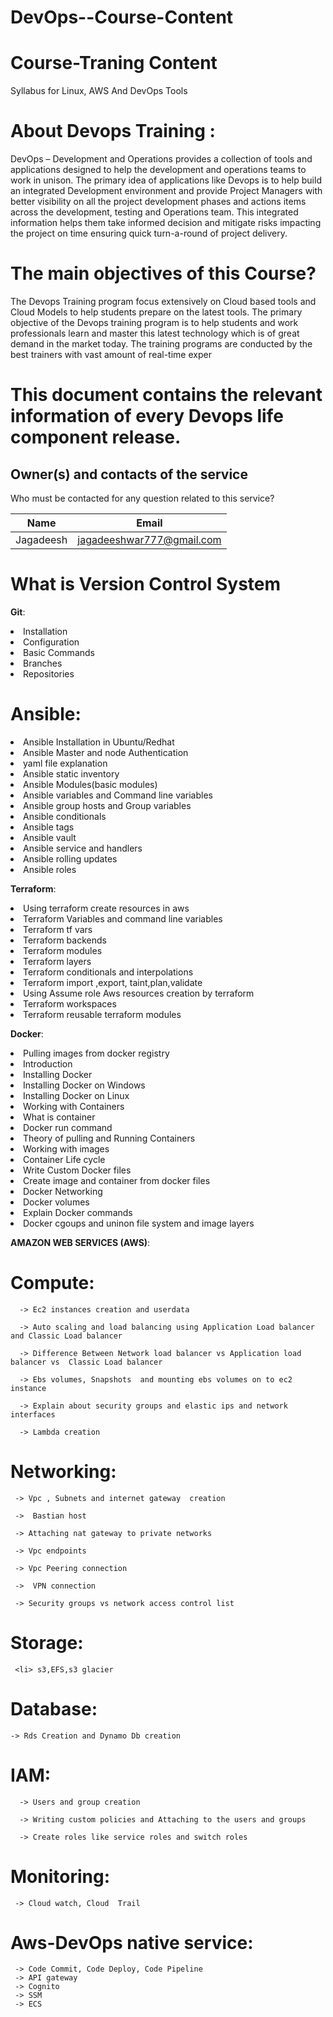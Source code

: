 # DevOps--Course-Content
# Course-Traning Content
Syllabus for Linux, AWS And DevOps Tools  
# About Devops Training : 
DevOps – Development and Operations provides a collection of tools and applications designed to help the development and operations teams to work in unison. The primary idea of applications like Devops is to help build an integrated Development environment and provide Project Managers with better visibility on all the project development phases and actions items across the development, testing and
Operations team. This integrated information helps them take informed decision and mitigate risks impacting the project on time ensuring quick turn-a-round of project delivery.

# The main objectives of this Course? 

The Devops Training program focus extensively on Cloud based tools and Cloud Models to help students prepare on the latest tools. The primary objective of the Devops training program is to help students and work professionals learn and master this latest technology which is of
great demand in the market today. The training programs are conducted by the best trainers with vast amount of real-time exper


# This document contains the relevant information of every Devops life component release.


## Owner(s) and contacts of the service <Service>

Who must be contacted for any question related to this service?

| Name | Email |
| ---  | ---   |
| Jagadeesh | jagadeeshwar777@gmail.com |

# What is Version Control System
**Git**:
<li> Installation
<li>Configuration
<li> Basic Commands
<li> Branches
<li> Repositories

# **Ansible**:

<li> Ansible Installation in Ubuntu/Redhat

<li> Ansible Master and node Authentication

<li> yaml file explanation

<li> Ansible static inventory

<li> Ansible Modules(basic modules)

<li> Ansible variables and Command line variables

<li> Ansible group hosts and Group variables

<li> Ansible conditionals

<li> Ansible tags

<li> Ansible vault

<li> Ansible service and handlers

<li> Ansible rolling updates

<li> Ansible roles

 

**Terraform**:

<li> Using terraform create resources in aws

<li> Terraform Variables and command line variables

<li> Terraform tf vars

<li> Terraform backends

<li> Terraform modules

<li> Terraform layers

<li> Terraform conditionals and interpolations

<li> Terraform import ,export, taint,plan,validate

<li> Using Assume role Aws resources creation by terraform

<li> Terraform workspaces

<li> Terraform reusable terraform modules

 

**Docker**:

<li> Pulling images from docker registry

<li> Introduction

<li>Installing Docker
<li>Installing Docker on Windows
<li>Installing Docker on Linux
<li>Working with Containers
<li>What is container
<li>Docker run command
<li>Theory of pulling and Running Containers
<li>Working with images
<li>Container Life cycle

<li> Write Custom Docker files

<li> Create image and container from docker files

<li> Docker Networking

<li> Docker volumes

<li> Explain Docker commands

<li> Docker cgoups and uninon file system and image layers


**AMAZON WEB SERVICES (AWS)**:

 # Compute:

      -> Ec2 instances creation and userdata

      -> Auto scaling and load balancing using Application Load balancer and Classic Load balancer

      -> Difference Between Network load balancer vs Application load balancer vs  Classic Load balancer

      -> Ebs volumes, Snapshots  and mounting ebs volumes on to ec2 instance

      -> Explain about security groups and elastic ips and network interfaces

      -> Lambda creation

 # Networking:

     -> Vpc , Subnets and internet gateway  creation

     ->  Bastian host

     -> Attaching nat gateway to private networks

     -> Vpc endpoints

     -> Vpc Peering connection

     ->  VPN connection

     -> Security groups vs network access control list

 # Storage:

     <li> s3,EFS,s3 glacier

# Database:

    -> Rds Creation and Dynamo Db creation

#  IAM:

      -> Users and group creation

      -> Writing custom policies and Attaching to the users and groups

      -> Create roles like service roles and switch roles

# Monitoring:

     -> Cloud watch, Cloud  Trail

# Aws-DevOps native service:

     -> Code Commit, Code Deploy, Code Pipeline 
     -> API gateway
     -> Cognito 
     -> SSM 
     -> ECS
  

